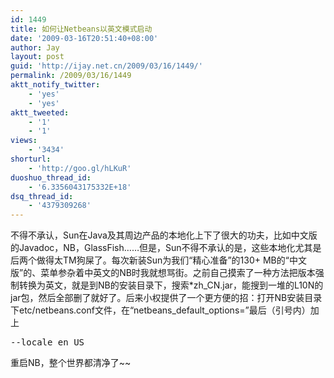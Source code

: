 ```yaml
---
id: 1449
title: 如何让Netbeans以英文模式启动
date: '2009-03-16T20:51:40+08:00'
author: Jay
layout: post
guid: 'http://ijay.net.cn/2009/03/16/1449/'
permalink: /2009/03/16/1449
aktt_notify_twitter:
    - 'yes'
    - 'yes'
aktt_tweeted:
    - '1'
    - '1'
views:
    - '3434'
shorturl:
    - 'http://goo.gl/hLKuR'
duoshuo_thread_id:
    - '6.3356043175332E+18'
dsq_thread_id:
    - '4379309268'
---
```


不得不承认，Sun在Java及其周边产品的本地化上下了很大的功夫，比如中文版的Javadoc，NB，GlassFish……但是，Sun不得不承认的是，这些本地化尤其是后两个做得太TM狗屎了。每次新装Sun为我们“精心准备”的130+ MB的“中文版”的、菜单参杂着中英文的NB时我就想骂街。之前自己摸索了一种方法把版本强制转换为英文，就是到NB的安装目录下，搜索*zh_CN.jar，能搜到一堆的L10N的jar包，然后全部删了就好了。后来小权提供了一个更方便的招：打开NB安装目录下etc/netbeans.conf文件，在“netbeans_default_options=”最后（引号内）加上
<pre lang="java">--locale en_US</pre>
重启NB，整个世界都清净了~~